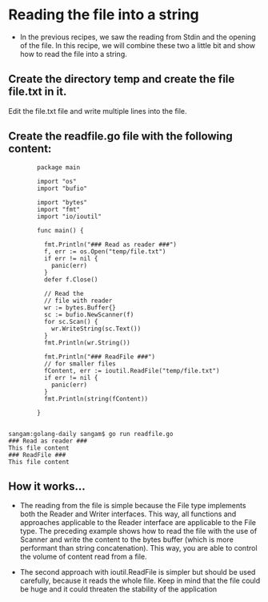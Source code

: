 # Reading the file into a string

- In the previous recipes, we saw the reading from Stdin and the opening of the file.
In this recipe, we will combine these two a little bit and show how to read the file into a string.

## Create the directory temp and create the file file.txt in it.
Edit the file.txt file and write multiple lines into the file.

## Create the readfile.go file with the following content:
```
        package main

        import "os"
        import "bufio"

        import "bytes"
        import "fmt"
        import "io/ioutil"

        func main() {

          fmt.Println("### Read as reader ###")
          f, err := os.Open("temp/file.txt")
          if err != nil {
            panic(err)
          }
          defer f.Close()

          // Read the
          // file with reader
          wr := bytes.Buffer{}
          sc := bufio.NewScanner(f)
          for sc.Scan() {
            wr.WriteString(sc.Text())
          }
          fmt.Println(wr.String())

          fmt.Println("### ReadFile ###")
          // for smaller files
          fContent, err := ioutil.ReadFile("temp/file.txt")
          if err != nil {
            panic(err)
          }
          fmt.Println(string(fContent))

        }


```
```
sangam:golang-daily sangam$ go run readfile.go
### Read as reader ###
This file content
### ReadFile ###
This file content

```

## How it works...

- The reading from the file is simple because the File type implements both the Reader and Writer interfaces. 
This way, all functions and approaches applicable to the Reader interface are applicable to the File type.
The preceding example shows how to read the file with the use of Scanner and write the content to the bytes buffer (which is more performant than string concatenation). This way, you are able to control the volume of content read from a file.

- The second approach with ioutil.ReadFile is simpler but should be used carefully, because it reads the whole file. Keep in mind that the file could be huge and it could threaten the stability of the application
